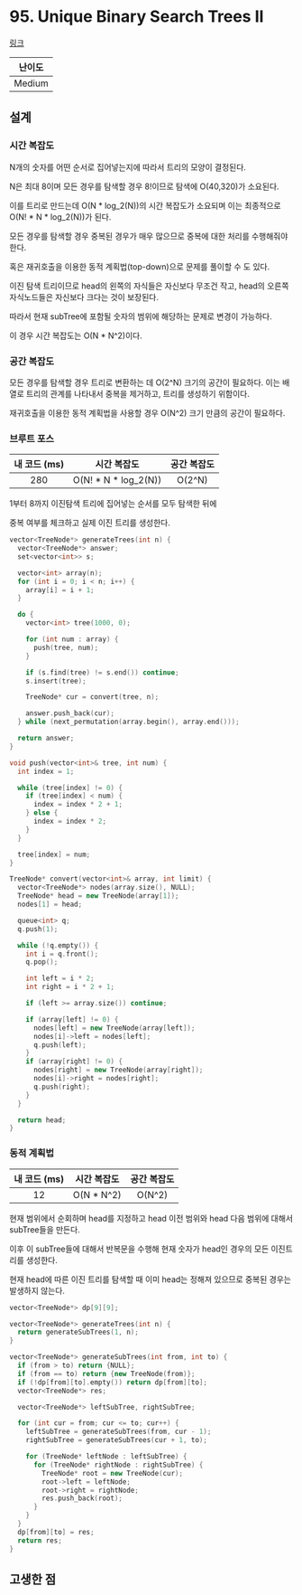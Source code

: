 # 95. Unique Binary Search Trees II

[링크](https://leetcode.com/problems/unique-binary-search-trees-ii/)

| 난이도 |
| :----: |
| Medium |

## 설계

### 시간 복잡도

N개의 숫자를 어떤 순서로 집어넣는지에 따라서 트리의 모양이 결정된다.

N은 최대 8이며 모든 경우를 탐색할 경우 8!이므로 탐색에 O(40,320)가 소요된다.

이를 트리로 만드는데 O(N \* log_2(N))의 시간 복잡도가 소요되며 이는 최종적으로 O(N! \* N \* log_2(N))가 된다.

모든 경우를 탐색할 경우 중복된 경우가 매우 많으므로 중복에 대한 처리를 수행해줘야 한다.

혹은 재귀호출을 이용한 동적 계획법(top-down)으로 문제를 풀이할 수 도 있다.

이진 탐색 트리이므로 head의 왼쪽의 자식들은 자신보다 무조건 작고, head의 오른쪽 자식노드들은 자신보다 크다는 것이 보장된다.

따라서 현재 subTree에 포함될 숫자의 범위에 해당하는 문제로 변경이 가능하다.

이 경우 시간 복잡도는 O(N \* N^2)이다.

### 공간 복잡도

모든 경우를 탐색할 경우 트리로 변환하는 데 O(2^N) 크기의 공간이 필요하다. 이는 배열로 트리의 관계를 나타내서 중복을 제거하고, 트리를 생성하기 위함이다.

재귀호출을 이용한 동적 계획법을 사용할 경우 O(N^2) 크기 만큼의 공간이 필요하다.

### 브루트 포스

| 내 코드 (ms) |      시간 복잡도       | 공간 복잡도 |
| :----------: | :--------------------: | :---------: |
|     280      | O(N! \* N \* log_2(N)) |   O(2^N)    |

1부터 8까지 이진탐색 트리에 집어넣는 순서를 모두 탐색한 뒤에

중복 여부를 체크하고 실제 이진 트리를 생성한다.

```cpp
vector<TreeNode*> generateTrees(int n) {
  vector<TreeNode*> answer;
  set<vector<int>> s;

  vector<int> array(n);
  for (int i = 0; i < n; i++) {
    array[i] = i + 1;
  }

  do {
    vector<int> tree(1000, 0);

    for (int num : array) {
      push(tree, num);
    }

    if (s.find(tree) != s.end()) continue;
    s.insert(tree);

    TreeNode* cur = convert(tree, n);

    answer.push_back(cur);
  } while (next_permutation(array.begin(), array.end()));

  return answer;
}

void push(vector<int>& tree, int num) {
  int index = 1;

  while (tree[index] != 0) {
    if (tree[index] < num) {
      index = index * 2 + 1;
    } else {
      index = index * 2;
    }
  }

  tree[index] = num;
}

TreeNode* convert(vector<int>& array, int limit) {
  vector<TreeNode*> nodes(array.size(), NULL);
  TreeNode* head = new TreeNode(array[1]);
  nodes[1] = head;

  queue<int> q;
  q.push(1);

  while (!q.empty()) {
    int i = q.front();
    q.pop();

    int left = i * 2;
    int right = i * 2 + 1;

    if (left >= array.size()) continue;

    if (array[left] != 0) {
      nodes[left] = new TreeNode(array[left]);
      nodes[i]->left = nodes[left];
      q.push(left);
    }
    if (array[right] != 0) {
      nodes[right] = new TreeNode(array[right]);
      nodes[i]->right = nodes[right];
      q.push(right);
    }
  }

  return head;
}
```

### 동적 계획법

| 내 코드 (ms) | 시간 복잡도 | 공간 복잡도 |
| :----------: | :---------: | :---------: |
|      12      | O(N \* N^2) |   O(N^2)    |

현재 범위에서 순회하며 head를 지정하고 head 이전 범위와 head 다음 범위에 대해서 subTree들을 만든다.

이후 이 subTree들에 대해서 반복문을 수행해 현재 숫자가 head인 경우의 모든 이진트리를 생성한다.

현재 head에 따른 이진 트리를 탐색할 때 이미 head는 정해져 있으므로 중복된 경우는 발생하지 않는다.

```cpp
vector<TreeNode*> dp[9][9];

vector<TreeNode*> generateTrees(int n) {
  return generateSubTrees(1, n);
}

vector<TreeNode*> generateSubTrees(int from, int to) {
  if (from > to) return {NULL};
  if (from == to) return {new TreeNode(from)};
  if (!dp[from][to].empty()) return dp[from][to];
  vector<TreeNode*> res;

  vector<TreeNode*> leftSubTree, rightSubTree;

  for (int cur = from; cur <= to; cur++) {
    leftSubTree = generateSubTrees(from, cur - 1);
    rightSubTree = generateSubTrees(cur + 1, to);

    for (TreeNode* leftNode : leftSubTree) {
      for (TreeNode* rightNode : rightSubTree) {
        TreeNode* root = new TreeNode(cur);
        root->left = leftNode;
        root->right = rightNode;
        res.push_back(root);
      }
    }
  }
  dp[from][to] = res;
  return res;
}
```

## 고생한 점
